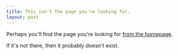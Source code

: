 ```yaml
---
title: This isn't the page you're looking for.
layout: post
---
```


Perhaps you'll find the page you're looking for [from the homepage](/).

If it's not there, then it probably doesn't exist.
